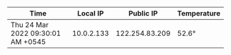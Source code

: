 | Time     | Local IP | Public IP | Temperature |
| ----------- | ----------- | ----------- | ----------- |
| Thu 24 Mar 2022 09:30:01 AM +0545      | 10.0.2.133     | 122.254.83.209  | 52.6° |
